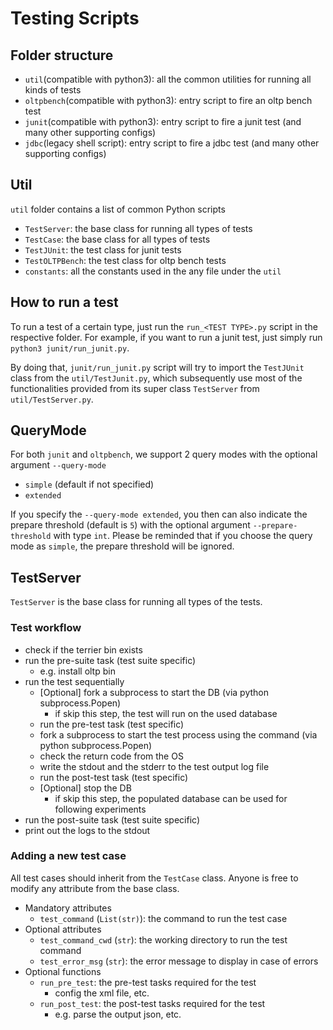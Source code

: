 # Testing Scripts

## Folder structure
- `util`(compatible with python3): all the common utilities for running all kinds of tests
- `oltpbench`(compatible with python3): entry script to fire an oltp bench test
- `junit`(compatible with python3): entry script to fire a junit test (and many other supporting configs)
- `jdbc`(legacy shell script): entry script to fire a jdbc test (and many other supporting configs)

## Util
`util` folder contains a list of common Python scripts
- `TestServer`: the base class for running all types of tests
- `TestCase`: the base class for all types of tests
- `TestJUnit`: the test class for junit tests
- `TestOLTPBench`: the test class for oltp bench tests
- `constants`: all the constants used in the any file under the `util`

## How to run a test
To run a test of a certain type, just run the `run_<TEST TYPE>.py` script in the respective folder. For example, if you want to run a junit test, just simply run `python3 junit/run_junit.py`.

By doing that, `junit/run_junit.py` script will try to import the `TestJUnit` class from the `util/TestJunit.py`, which subsequently use most of the functionalities provided from its super class `TestServer` from `util/TestServer.py`.

## QueryMode
For both `junit` and `oltpbench`, we support 2 query modes with the optional argument `--query-mode`
- `simple` (default if not specified)
- `extended`

If you specify the `--query-mode extended`, you then can also indicate the prepare threshold (default is `5`) with the optional argument `--prepare-threshold` with type `int`. Please be reminded that if you choose the query mode as `simple`, the prepare threshold will be ignored.

## TestServer
`TestServer` is the base class for running all types of the tests. 

### Test workflow
- check if the terrier bin exists
- run the pre-suite task (test suite specific)
  - e.g. install oltp bin 
- run the test sequentially
  - [Optional] fork a subprocess to start the DB (via python subprocess.Popen) 
    - if skip this step, the test will run on the used database
  - run the pre-test task (test specific)
  - fork a subprocess to start the test process using the command (via python subprocess.Popen)
  - check the return code from the OS
  - write the stdout and the stderr to the test output log file
  - run the post-test task (test specific)
  - [Optional] stop the DB
    - if skip this step, the populated database can be used for following experiments
- run the post-suite task (test suite specific) 
- print out the logs to the stdout

### Adding a new test case
All test cases should inherit from the `TestCase` class. Anyone is free to modify any attribute from the base class.
- Mandatory attributes
  - `test_command` (`List(str)`): the command to run the test case
- Optional attributes
  - `test_command_cwd` (`str`): the working directory to run the test command
  - `test_error_msg` (`str`): the error message to display in case of errors
- Optional functions
  - `run_pre_test`: the pre-test tasks required for the test
    - config the xml file, etc.
  - `run_post_test`: the post-test tasks required for the test
    - e.g. parse the output json, etc.

